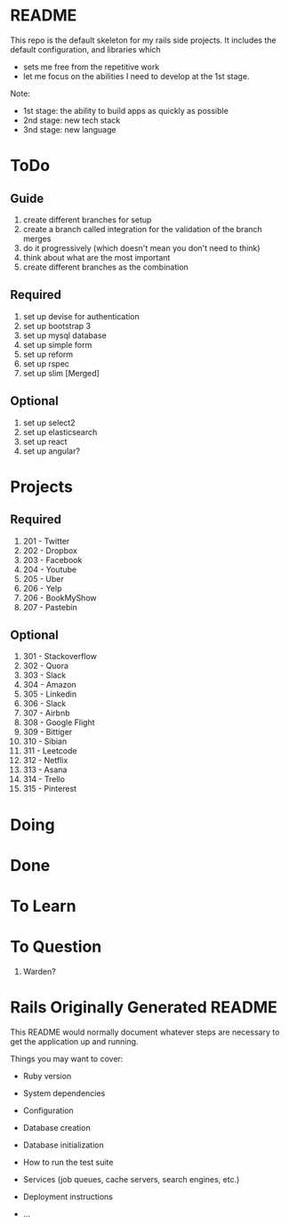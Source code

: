 # README

This repo is the default skeleton for my rails side projects. It includes the default configuration, and libraries which 
+ sets me free from the repetitive work
+ let me focus on the abilities I need to develop at the 1st stage. 

Note:

+ 1st stage: the ability to build apps as quickly as possible
+ 2nd stage: new tech stack
+ 3nd stage: new language

# ToDo

## Guide

1. create different branches for setup
2. create a branch called integration for the validation of the branch merges
3. do it progressively (which doesn't mean you don't need to think)
4. think about what are the most important
5. create different branches as the combination

## Required

1. set up devise for authentication
2. set up bootstrap 3
3. set up mysql database
4. set up simple form
5. set up reform
6. set up rspec
7. set up slim [Merged]

## Optional
1. set up select2
2. set up elasticsearch
3. set up react
4. set up angular?

# Projects

## Required

1. 201 - Twitter
2. 202 - Dropbox
3. 203 - Facebook
4. 204 - Youtube
5. 205 - Uber
6. 206 - Yelp
5. 206 - BookMyShow
6. 207 - Pastebin

## Optional

1. 301 - Stackoverflow
2. 302 - Quora
3. 303 - Slack
4. 304 - Amazon
6. 305 - Linkedin
7. 306 - Slack
8. 307 - Airbnb
9. 308 - Google Flight
10. 309 - Bittiger
11. 310 - Sibian
12. 311 - Leetcode
13. 312 - Netflix
14. 313 - Asana
15. 314 - Trello
16. 315 - Pinterest

# Doing

# Done

# To Learn

# To Question

1. Warden?


# Rails Originally Generated README
This README would normally document whatever steps are necessary to get the
application up and running.

Things you may want to cover:

* Ruby version

* System dependencies

* Configuration

* Database creation

* Database initialization

* How to run the test suite

* Services (job queues, cache servers, search engines, etc.)

* Deployment instructions

* ...
